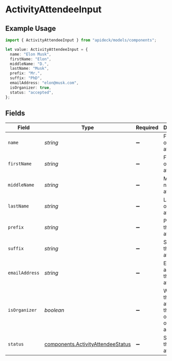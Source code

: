 # ActivityAttendeeInput

## Example Usage

```typescript
import { ActivityAttendeeInput } from "apideck/models/components";

let value: ActivityAttendeeInput = {
  name: "Elon Musk",
  firstName: "Elon",
  middleName: "D.",
  lastName: "Musk",
  prefix: "Mr.",
  suffix: "PhD",
  emailAddress: "elon@musk.com",
  isOrganizer: true,
  status: "accepted",
};
```

## Fields

| Field                                                                                  | Type                                                                                   | Required                                                                               | Description                                                                            | Example                                                                                |
| -------------------------------------------------------------------------------------- | -------------------------------------------------------------------------------------- | -------------------------------------------------------------------------------------- | -------------------------------------------------------------------------------------- | -------------------------------------------------------------------------------------- |
| `name`                                                                                 | *string*                                                                               | :heavy_minus_sign:                                                                     | Full name of the attendee                                                              | Elon Musk                                                                              |
| `firstName`                                                                            | *string*                                                                               | :heavy_minus_sign:                                                                     | First name of the attendee                                                             | Elon                                                                                   |
| `middleName`                                                                           | *string*                                                                               | :heavy_minus_sign:                                                                     | Middle name of the attendee                                                            | D.                                                                                     |
| `lastName`                                                                             | *string*                                                                               | :heavy_minus_sign:                                                                     | Last name of the attendee                                                              | Musk                                                                                   |
| `prefix`                                                                               | *string*                                                                               | :heavy_minus_sign:                                                                     | Prefix of the attendee                                                                 | Mr.                                                                                    |
| `suffix`                                                                               | *string*                                                                               | :heavy_minus_sign:                                                                     | Suffix of the attendee                                                                 | PhD                                                                                    |
| `emailAddress`                                                                         | *string*                                                                               | :heavy_minus_sign:                                                                     | Email address of the attendee                                                          | elon@musk.com                                                                          |
| `isOrganizer`                                                                          | *boolean*                                                                              | :heavy_minus_sign:                                                                     | Whether the attendee is the organizer of the activity                                  | true                                                                                   |
| `status`                                                                               | [components.ActivityAttendeeStatus](../../models/components/activityattendeestatus.md) | :heavy_minus_sign:                                                                     | Status of the attendee                                                                 | accepted                                                                               |